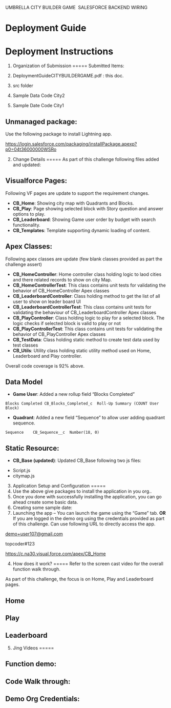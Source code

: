 UMBRELLA CITY BUILDER GAME ­ SALESFORCE BACKEND WIRING


# Deployment Guide

# Deployment Instructions

1.	Organization of Submission
=====
Submitted Items:

  1. DeploymentGuide­CITY­BUILDER­GAME.pdf : this doc.
  1. src folder
  1. Sample Data Code City­2
  1. Sample Date Code City­1

## Unmanaged package:

  Use the following package to install Lightning app.
  
  https://login.salesforce.com/packaging/installPackage.apexp?p0=04t36000000WSRo
  
2.	Change Details
=====
As part of this challenge following files added and updated: ­

## Visualforce Pages:
Following VF pages are update to support the requirement changes.

-	<b>CB_Home</b>: Showing city map with Quadrants and Blocks.
-	<b>CB_Play</b>: Page showing selected block with Story question and answer options to play.
-	<b>CB_Leaderboard</b>: Showing Game user order by budget with search functionality.
-	<b>CB_Templates</b>: Template supporting dynamic loading of content.

## Apex Classes:
Following apex classes are update (few blank classes provided as part the challenge assert)

-	<b>CB_HomeController</b>: Home controller class holding logic to laod cities and there related records to show on city Map.
-	<b>CB_HomeControllerTest</b>: This class contains unit tests for validating the behavior of CB_HomeController Apex classes
-	<b>CB_LeaderboardController</b>: Class holding method to get the list of all user to show on leader board UI
-	<b>CB_LeaderboardControllerTest</b>: This class contains unit tests for validating the behaviour of CB_LeaderboardController Apex classes
-	<b>CB_PlayController</b>: Class holding logic to play for a selected block. The logic checks if selected block is valid to play or not
-	<b>CB_PlayControllerTest</b>: This class contains unit tests for validating the behavior of CB_PlayController Apex classes
-	<b>CB_TestData</b>: Class holding static method to create test data used by test classes
-	<b>CB_Utils</b>: Utility class holding static utility method used on Home, Leaderboard and Play controller.


Overall code coverage is 92% above.
## Data Model
-	<b>Game User</b>: Added a new rollup field “Blocks Completed”
```
Blocks Completed CB_Blocks_Completed_c	Roll-Up Summary (COUNT User Block)
```
-	**Quadrant**: Added a new field “Sequence” to allow user adding quadrant sequence.
```
Sequence	CB_Sequence__c	Number(18, 0)
```

## Static Resource:
-	**CB_Base (updated)**: Updated CB_Base following two js files:
  * Script.js
  * citymap.js

3.	Application Setup and Configuration
=====
  1.  Use the above give packages to install the application in you org..
  2.	Once you done with successfully installing the application, you can go ahead create some basic data.
  3.	Creating some sample date:
  4.	Launching the app –
  You can launch the game using the “Game” tab.
  **OR**
  If you are logged in the demo org using the credentials provided as part of this challenge. Can use following URL to directly access the app.

  demo+user107@gmail.com
  
  topcoder#123 
  
  https://c.na30.visual.force.com/apex/CB_Home


4.	How does it work?
=====
Refer to the screen cast video for the overall function walk through.

As part of this challenge, the focus is on Home, Play and Leaderboard pages.

## Home
## Play
## Leaderboard


5.	Jing Videos
=====

## Function demo:
## Code Walk through:
## Demo Org Credentials:

